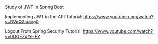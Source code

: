 Study of JWT in Spring Boot

Implementing JWT in the API Tutorial: https://www.youtube.com/watch?v=BVdQ3iuovg0

Logout From Spring Security Tutorial: https://www.youtube.com/watch?v=0GGFZdYe-FY